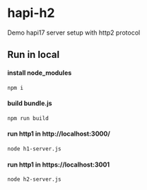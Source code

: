 hapi-h2
=================================================

Demo hapi17 server setup with http2 protocol

## Run in local
#### install node_modules
```
npm i
```

#### build bundle.js
```
npm run build
```

#### run http1 in http://localhost:3000/
```
node h1-server.js
```

#### run http1 in https://localhost:3001
```
node h2-server.js
```
